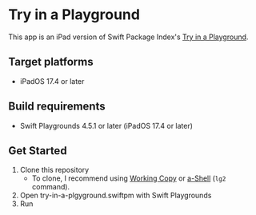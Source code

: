 # Try in a Playground

This app is an iPad version of Swift Package Index's [Try in a Playground](https://swiftpackageindex.com/try-in-a-playground).

## Target platforms

- iPadOS 17.4 or later

## Build requirements

- Swift Playgrounds 4.5.1 or later (iPadOS 17.4 or later)

## Get Started

1. Clone this repository
    - To clone, I recommend using [Working Copy](https://workingcopyapp.com) or [a-Shell](https://holzschu.github.io/a-Shell_iOS/) (`lg2` command).
1. Open try-in-a-plgyground.swiftpm with Swift Playgrounds
1. Run
